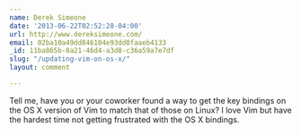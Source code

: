 ```yaml
---
name: Derek Simeone
date: '2013-06-22T02:52:28-04:00'
url: http://www.dereksimeone.com/
email: 02ba10a49dd846104e93dd8faaeb4133
_id: 11ba865b-0a21-46d4-a3d8-c36a59a7e7df
slug: "/updating-vim-on-os-x/"
layout: comment

---
```


Tell me, have you or your coworker found a way to get the key bindings on the OS X version of Vim to match that of those on Linux? I love Vim but have the hardest time not getting frustrated with the OS X bindings.
